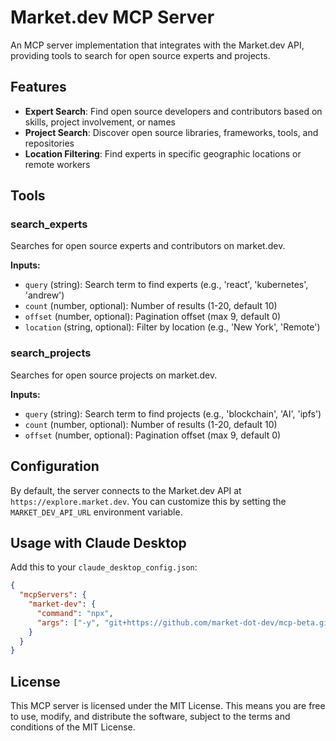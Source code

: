 # Market.dev MCP Server

An MCP server implementation that integrates with the Market.dev API, providing tools to search for open source experts and projects.

## Features

- **Expert Search**: Find open source developers and contributors based on skills, project involvement, or names
- **Project Search**: Discover open source libraries, frameworks, tools, and repositories
- **Location Filtering**: Find experts in specific geographic locations or remote workers

## Tools

### search_experts

Searches for open source experts and contributors on market.dev.

**Inputs:**
- `query` (string): Search term to find experts (e.g., 'react', 'kubernetes', 'andrew')
- `count` (number, optional): Number of results (1-20, default 10)
- `offset` (number, optional): Pagination offset (max 9, default 0)
- `location` (string, optional): Filter by location (e.g., 'New York', 'Remote')

### search_projects

Searches for open source projects on market.dev.

**Inputs:**
- `query` (string): Search term to find projects (e.g., 'blockchain', 'AI', 'ipfs')
- `count` (number, optional): Number of results (1-20, default 10)
- `offset` (number, optional): Pagination offset (max 9, default 0)

## Configuration

By default, the server connects to the Market.dev API at `https://explore.market.dev`. You can customize this by setting the `MARKET_DEV_API_URL` environment variable.

## Usage with Claude Desktop

Add this to your `claude_desktop_config.json`:

```json
{
  "mcpServers": {
    "market-dev": {
      "command": "npx",
      "args": ["-y", "git+https://github.com/market-dot-dev/mcp-beta.git"]
    }
  }
}
```



## License

This MCP server is licensed under the MIT License. This means you are free to use, modify, and distribute the software, subject to the terms and conditions of the MIT License.